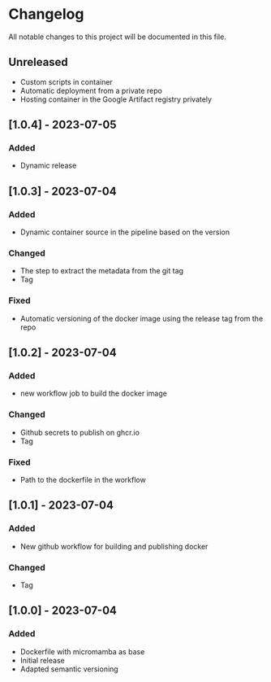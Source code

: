 # Changelog

All notable changes to this project will be documented in this file.

## Unreleased

- Custom scripts in container
- Automatic deployment from a private repo
- Hosting container in the Google Artifact registry privately

## [1.0.4] - 2023-07-05

### Added

- Dynamic release

## [1.0.3] - 2023-07-04

### Added

- Dynamic container source in the pipeline based on the version

### Changed

- The step to extract the metadata from the git tag
- Tag

### Fixed

- Automatic versioning of the docker image using the release tag from the repo

## [1.0.2] - 2023-07-04

### Added

- new workflow job to build the docker image

### Changed

- Github secrets to publish on ghcr.io
- Tag

### Fixed

- Path to the dockerfile in the workflow

## [1.0.1] - 2023-07-04

### Added

- New github workflow for building and publishing docker

### Changed

- Tag

## [1.0.0] - 2023-07-04

### Added

- Dockerfile with micromamba as base
- Initial release
- Adapted semantic versioning
